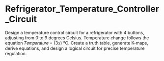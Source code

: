 # Refrigerator_Temperature_Controller_Circuit
Design a temperature control circuit for a refrigerator with 4 buttons, adjusting from 0 to 9 degrees Celsius. Temperature change follows the equation 𝑇𝑒𝑚𝑝𝑒𝑟𝑎𝑡𝑢𝑟𝑒 = (3𝑥) ℃. Create a truth table, generate K-maps, derive equations, and design a logical circuit for precise temperature regulation.
